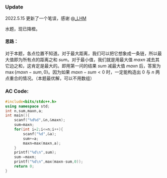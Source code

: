 ### Update
2022.5.15 更新了一个笔误，感谢 @[\_LHM](https://www.luogu.com.cn/user/613124)

水题，现已降橙。
#### 思路：
对于本题，各点位置不知道。对于最大距离，我们可以把它想象成一条链，所以最大值即为所有点的距离之和 $sum$。对于最小值，我们就是用最大值 $maxn$ 减去其它边之和，这肯定是最大的。即用第一问的结果 $sum$ 减最大值 $maxn$ 后，答案为 $\max\{maxn-sum,0\}$。因为如果 $maxn-sum<0$ 时，一定能构造出 $0$ 与 $n$ 两点重合的情况。（本题最优解，可以不用数组）
### AC Code:
```cpp
#include<bits/stdc++.h>
using namespace std;
int n,sum,maxn,a;
int main(){
    scanf("%d%d",&n,&maxn);
    sum=maxn;
    for(int i=2;i<=n;i++){
        scanf("%d",&a);
        sum+=a;
        maxn=max(maxn,a);
    }
    printf("%d\n",sum);
    sum-=maxn;
    printf("%d\n",max(maxn-sum,0));
    return 0;
}
```